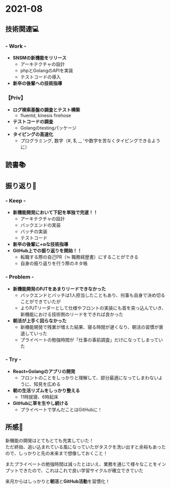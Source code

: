 # 2021-08
## 技術関連:computer:
### - Work -
* **SNSMの新機能をリリース**
    * アーキテクチャの設計
    * phpとGolangのAPIを実装
    * テストコードの導入
* **新卒の後輩への技術指導**

### 【Priv】
* **ログ検索基盤の調査とテスト構築**
    * fluentd, kinesis firehose
* **テストコードの調査**
    * Golangのtestingパッケージ
* **タイピングの高速化**
    * プログラミング, 数字（#, $, _, 'や数字を苦なくタイピングできるように）

## 読書:books:

## 振り返り:eyes:
### - Keep -
* **新機能開発において下記を単独で完遂！！**
    * アーキテクチャの設計
    * バックエンドの実装
    * バッチの実装
    * テストコード
* **新卒の後輩に+αな技術指導**
* **GitHub上での振り返りを開始！！**
    * 転職する際の自己PR（≒ 職務経歴書）にすることができる
    * 自身の振り返りを行う際のネタ帳
### - Problem -
* **新機能開発のPJTをあまりリードできなかった**
    * バックエンドとバッチは1人担当したこともあり、何事も自身で決め切ることができていたが
    * よりPJTリーダーとして仕様やフロントの実装にも首を突っ込んでいき、新機能における技術側のリードをできれば良かった
* **朝活が上手く回らなかった**
    * 新機能開発で残業が増えた結果、寝る時間が遅くなり、朝活の習慣が衰退していった
    * プライベートの勉強時間が「仕事の事前調査」だけになってしまっていた
### - Try -
* **React+Golangのアプリの開発**
    * フロントのことをしっかりと理解して、部分最適になってしまわないように、知見を広める
* **朝の生活リズムをしっかり整える**
    * 11時就寝、6時起床
* **GitHubに草を生やし続ける**
    * プライベートで学んだことはGitHubに！

## 所感:clap:
新機能の開発はとてもとても充実していた！<br>
ただ終始、追い込まれている風になっていたがタスクを洗い出すと余裕もあったので、しっかりと先の未来まで想像しておくこと！<br>

またプライベートの勉強時間は減ったとはいえ、業務を通じて様々なことをインプットできたので、これはこれで良い学習サイクルが確立できていた

来月からはしっかりと**朝活**と**GitHub活動**を習慣化！